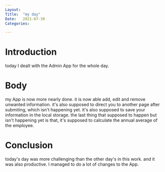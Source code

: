 ```yaml
---
Layout:
Title:	"my day"
Date:	2021-07-30
Categories:

---
```


# Introduction

today I dealt with the Admin App for the whole day.

# Body

my App is now more nearly done.
it is now able add, edit and remove unwanted information.
it's also supposed to direct you to another page after submiting, which isn't happening yet.
it's also supposed to save your information in the local storage.
the last thing that supposed to happen but isn't happening yet is that, it's supposed to 
calculate the annual average of the employee.

# Conclusion

today's day was more challenging than the other day's in this work.
and it was also productive. 
I managed to do a lot of changes to the App.
